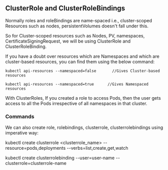 ## ClusterRole and ClusterRoleBindings
Normally roles and roleBindings are name-spaced i.e., cluster-scoped Resources such as nodes, persistentVolumes doesn't fall under this.

So for Cluster-scoped resources such as Nodes, PV, namespaces, CertificateSigningRequest, we will be using ClusterRole and ClusterRoleBinding.

If you have a doubt over resources which are Namespaces and which are cluster-based resources, you can find them using the below command:

` kubectl api-resources --namespaced=false       //Gives Cluster-based resources `

` kubectl api-resources --namespaced=true      //Gives Namespaced resources `

With ClusterRoles, If you created a role to access Pods, then the user gets access to all the Pods irrespective of all namespaces in that cluster.

### Commands
We can also create role, rolebindings, clusterrole, clusterrolebindings using imperative way:

kubectl create clusterrole <clusterrole_name> --resource=pods,deployments --verbs=list,create,get,watch

kubectl create clusterrolebinding <clusterrolebinding-name> --user=user-name --clusterrole=clusterrole-name
